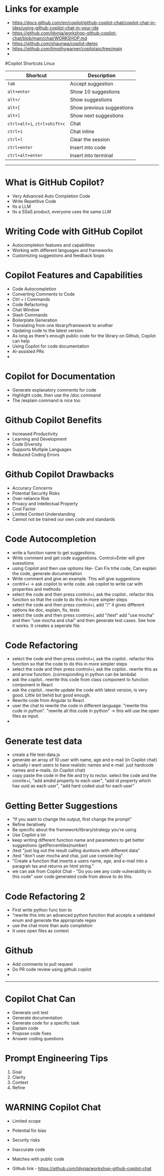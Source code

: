 # Links for example
- https://docs.github.com/en/copilot/github-copilot-chat/copilot-chat-in-ides/using-github-copilot-chat-in-your-ide
- https://github.com/ldynia/workshop-github-copilot-chat/blob/main/chat/WORKSHOP.md
- https://github.com/shaunwa/copilot-demo
- https://github.com/timothywarner/copilotaio/tree/main
- 

#Copilot Shortcuts Linux

| Shortcut | Description |
| -------- | ----------- |
| `tab` | Accept suggestion |
| `alt+enter` | Show 10 suggestions |
| `alt+/` | Show suggestions |
| `alt+[` | Show previous suggestions |
| `alt+]` | Show next suggestions |
| `ctrl+alt+i`, `ctrl+shift+c` | Chat |
| `ctrl+i` | Chat inline |
| `ctrl+l` | Clear the session |
| `ctrl+enter` | Insert into code |
| `ctrl+alt+enter` | Insert into terminal |
------------------------
# What is GitHub Copilot?
  - Very Advanced Auto Completion Code
  - Write Repetitive Code
  - Its a LLM
  - Its a SSaS product, everyone uses the same LLM

# Writing Code with GitHub Copilot
- Autocompletion features and capabilities
- Working with different languages and frameworks
- Customizing suggestions and feedback loops

# Copilot Features and Capabilities
  - Code Autocompletion
  - Converting Comments to Code
  - Ctrl + i Commands
  - Code Refactoring
  - Chat Window
  - Slash Commands
  - Boilerplate Generation
  - Translating from one library/framework to another
  - Updating code to the latest version
  - As long as there's enough public code for the library on Github, Copilot can help
  - Using Copilot for code documentation
  - AI-assisted PRs
  - 
# Copilot for Documentation
  - Generate explanatory comments for code
  - Highlight code, then use the /doc command
  - The /explain command is nice too

# Github Copilot Benefits
  - Increased Productivity
  - Learning and Development
  - Code Diversity
  - Supports Multiple Languages
  - Reduced Coding Errors

# Github Copilot Drawbacks
  - Accuracy Concerns
  - Potential Security Risks
  - Over-reliance Risk
  - Privacy and Intellectual Property
  - Cost Factor
  - Limited Context Understanding
  - Cannot not be trained our own code and standards
 
 
# Code Autocompletion
- write a function name to get suggestions.
- Write comment and get code suggestions. Control+Enter will give suesstions
- using Copilot and then use optioms like-  Can Fix trhe code, Can explain the code, generate documentation
- Write comment and give an example. This will give suggestions
- contril+i -> ask copilot to write code. ask copilot to write car with properties and methods
- select the code and then press control+i, ask the copilot.. refactor this function so that the code to do this in more simpler steps
- select the code and then press control+i, add "/" it gives different options ike doc, explain, fix, tests
- select the code and then press control+i, add "/test" add "use mocha" and then "use mocha and chai" and then generate test cases. See how it works. It creates a seperate file.

# Code Refactoring
- select the code and then press control+i, ask the copilot.. refactor this function so that the code to do this in more simpler steps
- select the code and then press control+i, ask the copilot.. rewrite this as and arrow function. (corresponding in python can be lambda)
-  ask the copilot.. rewrite this code from class component to function component in React
-  ask the copilot.. rewrite update the code with latest version, is very good. Little bit behid but good enough.
-  Rewrite code from Angular to React
-  user the chat to rewrite the code in different language. "rewrite this code in python". "rewrite all this code in python" -> this will use the open files as input.
-  

# Generate test data
- create a file test-data.js
- generate an array of 10 user with name, age and e-mail (in Copilot chat)
- actually i want users to have realistic names and e-mail. just hardcode names and e-mails. (in Copilot chat)
- copy paste the code in the file and try to rector. select the code and the conrile+i, "add amdid property to each user", "add id property which has uuid as each user", "add hard coded uiud for each user"


# Getting Better Suggestions
- "If you want to change the output, first change the prompt"
- Refine iteratively
- Be specific about the framework/library/strategy you're using
-  Use Copilot a lot
- keep writing different function name and parameters to get better suggestions (getPercentiles(number)
- /test "just log out the result calling duntions with different data"
- /test "don't user mocha and chai, just use console.log"
- "Create a function that inserts a users name, age, and e-mail into a paragrah tas and returns an html string."
- we can ask from Copilot Chat - "Do you see any code vulnerability in this code" user code generated code from above to do this.

# Code Refactoring 2
- First write python func tion to
- "rewrite this into an advanced python function that accepts a validated enum and generate the appropriate regex
- use the chat more than auto completion
- It uses open files as context

# Github
- Add comments to pull request
- Do PR code review using github copilot
- 
---------------------------
# Copilot Chat Can
  - Generate unit test
  - Generate documentation
  - Generate code for a specific task
  - Explain code
  - Propose code fixes
  - Answer coding questions

# Prompt Engineering Tips
  1. Goal
  2. Clarity
  3. Context
  4. Refine   

# WARNING Copilot Chat
- Limited scope
- Potential for bias
- Security risks
- Inaccurate code
- Matches with public code

-  Github link - https://github.com/ldynia/workshop-github-copilot-chat
   
